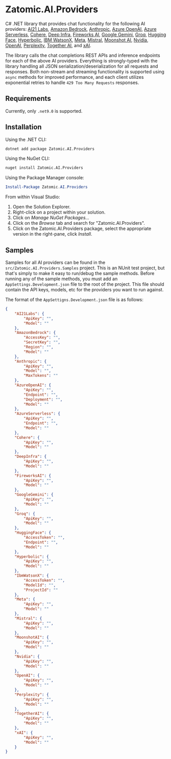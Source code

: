 # Zatomic.AI.Providers

C# .NET library that provides chat functionality for the following AI providers: [AI21 Labs](https://docs.ai21.com/reference/jamba-1-6-api-ref), [Amazon Bedrock](https://docs.aws.amazon.com/bedrock/latest/APIReference/API_runtime_Converse.html), [Anthropic](https://docs.anthropic.com/en/api/messages), [Azure OpenAI](https://learn.microsoft.com/en-us/azure/ai-services/openai/reference), [Azure Serverless](https://learn.microsoft.com/en-us/rest/api/aifoundry/model-inference/get-chat-completions/get-chat-completions), [Cohere](https://docs.cohere.com/v2/reference/chat), [Deep Infra](https://deepinfra.com/docs/openai_api), [Fireworks AI](https://docs.fireworks.ai/api-reference/post-chatcompletions), [Google Gemini](https://ai.google.dev/api/generate-content), [Groq](https://console.groq.com/docs/api-reference#chat-create), [Hugging Face](https://huggingface.co/docs/inference-providers/en/tasks/chat-completion), [Hyperbolic](https://docs.hyperbolic.xyz/reference/create_chat_completion_v1_chat_completions_post), [IBM WatsonX](https://cloud.ibm.com/apidocs/watsonx-ai#text-chat), [Meta](https://llama.developer.meta.com/docs/api/chat/), [Mistral](https://docs.mistral.ai/api/), [Moonshot AI](https://platform.moonshot.ai/docs/api/chat), [Nvidia](https://docs.api.nvidia.com/nim/reference/llm-apis), [OpenAI](https://platform.openai.com/docs/api-reference/chat), [Perplexity](https://docs.perplexity.ai/api-reference/chat-completions-post), [Together AI](https://docs.together.ai/reference/chat-completions-1), and [xAI](https://docs.x.ai/docs/api-reference#messages-anthropic-compatible).

The library calls the chat completions REST APIs and inference endpoints for each of the above AI providers. Everything is strongly-typed with the library handling all JSON serialization/deserialization for all requests and responses. Both non-stream and streaming functionality is supported using `async` methods for improved performance, and each client utilizes exponential retries to handle `429 Too Many Requests` responses.

## Requirements

Currently, only `.net9.0` is supported.

## Installation

Using the .NET CLI:

```sh
dotnet add package Zatomic.AI.Providers
```

Using the NuGet CLI:

```sh
nuget install Zatomic.AI.Providers
```

Using the Package Manager console:

```powershell
Install-Package Zatomic.AI.Providers
```

From within Visual Studio:

1. Open the Solution Explorer.
2. Right-click on a project within your solution.
3. Click on _Manage NuGet Packages..._
4. Click on the _Browse_ tab and search for "Zatomic.AI.Providers".
5. Click on the Zatomic.AI.Providers package, select the appropriate version in the right-pane, click _Install_.

## Samples

Samples for all AI providers can be found in the `src/Zatomic.AI.Providers.Samples` project. This is an NUnit test project, but that's simply to make it easy to run/debug the sample methods. Before running any of the sample methods, you must add an `AppSettings.Development.json` file to the root of the project. This file should contain the API keys, models, etc for the providers you want to run against.

The format of the `AppSettigns.Development.json` file is as follows:

```json
{
    "AI21Labs": {
        "ApiKey": "",
        "Model": ""
    },
    "AmazonBedrock": {
        "AccessKey": "",
        "SecretKey": "",
        "Region": "",
        "Model": ""
    },
    "Anthropic": {
        "ApiKey": "",
        "Model": "",
        "MaxTokens": ""
    },
    "AzureOpenAI": {
        "ApiKey": "",
        "Endpoint": "",
        "Deployment": "",
        "Model": ""
    },
    "AzureServerless": {
        "ApiKey": "",
        "Endpoint": "",
        "Model": ""
    },
    "Cohere": {
        "ApiKey": "",
        "Model": ""
    },
    "DeepInfra": {
        "ApiKey": "",
        "Model": ""
    },
    "FireworksAI": {
        "ApiKey": "",
        "Model": ""
    },
    "GoogleGemini": {
        "ApiKey": "",
        "Model": ""
    },
    "Groq": {
        "ApiKey": "",
        "Model": ""
    },
    "HuggingFace": {
        "AccessToken": "",
        "Endpoint": "",
        "Model": ""
    },
    "Hyperbolic": {
        "ApiKey": "",
        "Model": ""
    },
    "IbmWatsonX": {
        "AccessToken": "",
        "ModelId": "",
        "ProjectId": ""
	},
    "Meta": {
        "ApiKey": "",
        "Model": ""
    },
    "Mistral": {
        "ApiKey": "",
        "Model": ""
    },
    "MoonshotAI": {
        "ApiKey": "",
        "Model": ""
    },
    "Nvidia": {
        "ApiKey": "",
        "Model": ""
    },
    "OpenAI": {
        "ApiKey": "",
        "Model": ""
    },
    "Perplexity": {
        "ApiKey": "",
        "Model": ""
    },
    "TogetherAI": {
        "ApiKey": "",
        "Model": ""
    },
    "xAI": {
        "ApiKey": "",
        "Model": ""
    }
}
```
